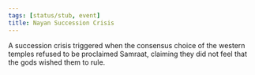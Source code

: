 ```yaml
---
tags: [status/stub, event]
title: Nayan Succession Crisis
---
```


A succession crisis triggered when the consensus choice of the western temples refused to be proclaimed Samraat, claiming they did not feel that the gods wished them to rule. 